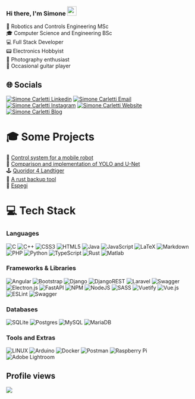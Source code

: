 ### Hi there, I'm Simone <img src="https://media.giphy.com/media/hvRJCLFzcasrR4ia7z/giphy.gif" width="25px"/>

🦾 Robotics and Controls Engineering MSc<br>
🎓 Computer Science and Engineering BSc<br>
💻 Full Stack Developer<br>
📟 Electronics Hobbyist<br>
📸 Photography enthusiast<br>
🎸 Occasional guitar player

<!-- 📝 https://regi18.github.io/blog<br> -->
<!-- 🔗 https://simonecarletti.github.io -->

## 🌐 Socials
[![Simone Carletti Linkedin](https://img.shields.io/badge/LinkedIn-0077B5?style=for-the-badge&logo=linkedin&logoColor=white)](https://www.linkedin.com/in/simone-carletti-it)
[![Simone Carletti Email](https://img.shields.io/badge/Email-D14836?style=for-the-badge&logo=gmail&logoColor=white)](mailto:simonecarletti.work@gmail.com )
[![Simone Carletti Instagram](https://img.shields.io/badge/Instagram-%23E4405F.svg?style=for-the-badge&logo=Instagram&logoColor=white)](https://www.instagram.com/simone_carletti/)
[![Simone Carletti Website](https://img.shields.io/badge/Website-%2300599C?style=for-the-badge&logo=About.me&logoColor=white)](https://simonecarletti.github.io/)
[![Simone Carletti Blog](https://img.shields.io/badge/Blog-f16529?style=for-the-badge&logo=Jekyll&logoColor=white)](https://regi18.github.io/blog)

# 🎓 Some Projects
🤖 [Control system for a mobile robot](https://github.com/regi18/dtu-digital-control)<br>
🧠 [Comparison and implementation of YOLO and U-Net](https://github.com/regi18/dtu-deep-learning)<br>
🕹️ [Quoridor 4 Landtiger](https://github.com/regi18/quoridor-for-landtiger)<br>
🦀 [A rust backup tool](https://github.com/regi18/polito-rust-backup)<br>
🔌 [Espegi](https://github.com/regi18/Espegi)<br>

# 💻 Tech Stack
### Languages
![C](https://img.shields.io/badge/c-%2300599C.svg?style=for-the-badge&logo=c&logoColor=white) ![C++](https://img.shields.io/badge/c++-%2300599C.svg?style=for-the-badge&logo=c%2B%2B&logoColor=white) ![CSS3](https://img.shields.io/badge/css3-%231572B6.svg?style=for-the-badge&logo=css3&logoColor=white) ![HTML5](https://img.shields.io/badge/html5-f16529.svg?style=for-the-badge&logo=html5&logoColor=white) ![Java](https://img.shields.io/badge/java-%23ED8B00.svg?style=for-the-badge&logo=Java&logoColor=white) ![JavaScript](https://img.shields.io/badge/javascript-%23323330.svg?style=for-the-badge&logo=javascript&logoColor=%23F7DF1E) ![LaTeX](https://img.shields.io/badge/latex-%23008080.svg?style=for-the-badge&logo=latex&logoColor=white) ![Markdown](https://img.shields.io/badge/markdown-%23000000.svg?style=for-the-badge&logo=markdown&logoColor=white) ![PHP](https://img.shields.io/badge/php-%23777BB4.svg?style=for-the-badge&logo=php&logoColor=white) ![Python](https://img.shields.io/badge/python-3670A0?style=for-the-badge&logo=python&logoColor=ffdd54) ![TypeScript](https://img.shields.io/badge/typescript-%23007ACC.svg?style=for-the-badge&logo=typescript&logoColor=white) ![Rust](https://img.shields.io/badge/Rust-CE412B.svg?style=for-the-badge&logo=rust&logoColor=white) ![Matlab](https://img.shields.io/badge/Matlab-FC8B16.svg?style=for-the-badge&logo=matlab&logoColor=white) 

### Frameworks & Libraries
![Angular](https://img.shields.io/badge/angular-%23DD0031.svg?style=for-the-badge&logo=angular&logoColor=white) ![Bootstrap](https://img.shields.io/badge/bootstrap-%23563D7C.svg?style=for-the-badge&logo=bootstrap&logoColor=white) ![Django](https://img.shields.io/badge/django-%23092E20.svg?style=for-the-badge&logo=django&logoColor=white) ![DjangoREST](https://img.shields.io/badge/DJANGO-REST-ff1709?style=for-the-badge&logo=django&logoColor=white&color=ff1709&labelColor=gray) ![Laravel](https://img.shields.io/badge/Laravel-4B3263?style=for-the-badge&logo=Laravel&logoColor=white) ![Swagger](https://img.shields.io/badge/-Swagger-%23Clojure?style=for-the-badge&logo=swagger&logoColor=white) ![Electron.js](https://img.shields.io/badge/Electron-191970?style=for-the-badge&logo=Electron&logoColor=white) ![FastAPI](https://img.shields.io/badge/FastAPI-005571?style=for-the-badge&logo=fastapi) ![NPM](https://img.shields.io/badge/NPM-%23000000.svg?style=for-the-badge&logo=npm&logoColor=white) ![NodeJS](https://img.shields.io/badge/node.js-6DA55F?style=for-the-badge&logo=node.js&logoColor=white) ![SASS](https://img.shields.io/badge/SASS-hotpink.svg?style=for-the-badge&logo=SASS&logoColor=white) ![Vuetify](https://img.shields.io/badge/Vuetify-1867C0?style=for-the-badge&logo=vuetify&logoColor=AEDDFF) ![Vue.js](https://img.shields.io/badge/vuejs-%2335495e.svg?style=for-the-badge&logo=vuedotjs&logoColor=%234FC08D) ![ESLint](https://img.shields.io/badge/ESLint-4B3263?style=for-the-badge&logo=eslint&logoColor=white) ![Swagger](https://img.shields.io/badge/-Swagger-%23Clojure?style=for-the-badge&logo=swagger&logoColor=white)

### Databases
![SQLite](https://img.shields.io/badge/sqlite-%2307405e.svg?style=for-the-badge&logo=sqlite&logoColor=white) ![Postgres](https://img.shields.io/badge/postgres-%23316192.svg?style=for-the-badge&logo=postgresql&logoColor=white) ![MySQL](https://img.shields.io/badge/mysql-%2300f.svg?style=for-the-badge&logo=mysql&logoColor=white) ![MariaDB](https://img.shields.io/badge/MariaDB-003545?style=for-the-badge&logo=mariadb&logoColor=white)

### Tools and Extras
![LINUX](https://img.shields.io/badge/Linux-FCC624?style=for-the-badge&logo=linux&logoColor=black) ![Arduino](https://img.shields.io/badge/-Arduino-00979D?style=for-the-badge&logo=Arduino&logoColor=white) ![Docker](https://img.shields.io/badge/docker-%230db7ed.svg?style=for-the-badge&logo=docker&logoColor=white) ![Postman](https://img.shields.io/badge/Postman-FF6C37?style=for-the-badge&logo=postman&logoColor=white) ![Raspberry Pi](https://img.shields.io/badge/-RaspberryPi-C51A4A?style=for-the-badge&logo=Raspberry-Pi) ![Adobe Lightroom](https://img.shields.io/badge/Adobe%20Lightroom-31A8FF.svg?style=for-the-badge&logo=Adobe%20Lightroom&logoColor=white) 


## Profile views
[![](https://visitcount.itsvg.in/api?id=regi18&icon=0&color=12)](https://visitcount.itsvg.in)

<!-- Proudly created with GPRM ( https://gprm.itsvg.in ) -->

<!--
**regi18/regi18** is a ✨ _special_ ✨ repository because its `README.md` (this file) appears on your GitHub profile.

Here are some ideas to get you started:

- 🔭 I’m currently working on ...
- 🌱 I’m currently learning ...
- 👯 I’m looking to collaborate on ...
- 🤔 I’m looking for help with ...
- 💬 Ask me about ...
- 📫 How to reach me: ...
- 😄 Pronouns: ...
- ⚡ Fun fact: ...
-->
